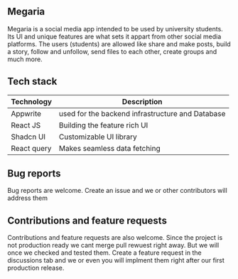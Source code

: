 ## Megaria

Megaria is a social media app intended to be used by university students. Its UI and unique features are what sets it appart from other social media platforms. The users (students) are allowed
like share and make posts, build a story, follow and unfollow, send files to each other, create groups and much more.

## Tech stack
| Technology | Description |
|---|---|
| Appwrite | used for the backend infrastructure and Database |
| React JS | Building the feature rich UI | 
| Shadcn UI | Customizable UI library |
| React query | Makes seamless data fetching |


## Bug reports
Bug reports are welcome. Create an issue and we or other contributors will address them


## Contributions and feature requests

Contributions and feature requests are also welcome. Since the project is not production ready we cant merge pull rewuest right away. But we will once we checked and tested them.
Create a feature request in the discussions tab and we or even you will implment them right after our first production release.


